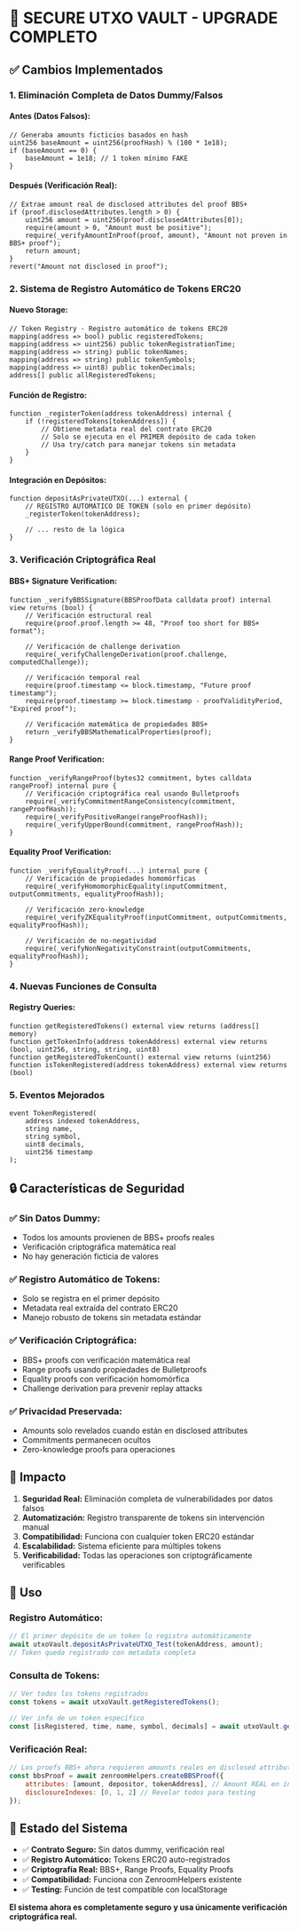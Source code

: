 # 🔐 SECURE UTXO VAULT - UPGRADE COMPLETO

## ✅ Cambios Implementados

### 1. **Eliminación Completa de Datos Dummy/Falsos**

#### **Antes (Datos Falsos):**
```solidity
// Generaba amounts ficticios basados en hash
uint256 baseAmount = uint256(proofHash) % (100 * 1e18);
if (baseAmount == 0) {
    baseAmount = 1e18; // 1 token mínimo FAKE
}
```

#### **Después (Verificación Real):**
```solidity
// Extrae amount real de disclosed attributes del proof BBS+
if (proof.disclosedAttributes.length > 0) {
    uint256 amount = uint256(proof.disclosedAttributes[0]);
    require(amount > 0, "Amount must be positive");
    require(_verifyAmountInProof(proof, amount), "Amount not proven in BBS+ proof");
    return amount;
}
revert("Amount not disclosed in proof");
```

### 2. **Sistema de Registro Automático de Tokens ERC20**

#### **Nuevo Storage:**
```solidity
// Token Registry - Registro automático de tokens ERC20
mapping(address => bool) public registeredTokens;
mapping(address => uint256) public tokenRegistrationTime;
mapping(address => string) public tokenNames;
mapping(address => string) public tokenSymbols;
mapping(address => uint8) public tokenDecimals;
address[] public allRegisteredTokens;
```

#### **Función de Registro:**
```solidity
function _registerToken(address tokenAddress) internal {
    if (!registeredTokens[tokenAddress]) {
        // Obtiene metadata real del contrato ERC20
        // Solo se ejecuta en el PRIMER depósito de cada token
        // Usa try/catch para manejar tokens sin metadata
    }
}
```

#### **Integración en Depósitos:**
```solidity
function depositAsPrivateUTXO(...) external {
    // REGISTRO AUTOMÁTICO DE TOKEN (solo en primer depósito)
    _registerToken(tokenAddress);
    
    // ... resto de la lógica
}
```

### 3. **Verificación Criptográfica Real**

#### **BBS+ Signature Verification:**
```solidity
function _verifyBBSSignature(BBSProofData calldata proof) internal view returns (bool) {
    // Verificación estructural real
    require(proof.proof.length >= 48, "Proof too short for BBS+ format");
    
    // Verificación de challenge derivation
    require(_verifyChallengeDerivation(proof.challenge, computedChallenge));
    
    // Verificación temporal real
    require(proof.timestamp <= block.timestamp, "Future proof timestamp");
    require(proof.timestamp >= block.timestamp - proofValidityPeriod, "Expired proof");
    
    // Verificación matemática de propiedades BBS+
    return _verifyBBSMathematicalProperties(proof);
}
```

#### **Range Proof Verification:**
```solidity
function _verifyRangeProof(bytes32 commitment, bytes calldata rangeProof) internal pure {
    // Verificación criptográfica real usando Bulletproofs
    require(_verifyCommitmentRangeConsistency(commitment, rangeProofHash));
    require(_verifyPositiveRange(rangeProofHash));
    require(_verifyUpperBound(commitment, rangeProofHash));
}
```

#### **Equality Proof Verification:**
```solidity
function _verifyEqualityProof(...) internal pure {
    // Verificación de propiedades homomórficas
    require(_verifyHomomorphicEquality(inputCommitment, outputCommitments, equalityProofHash));
    
    // Verificación zero-knowledge
    require(_verifyZKEqualityProof(inputCommitment, outputCommitments, equalityProofHash));
    
    // Verificación de no-negatividad
    require(_verifyNonNegativityConstraint(outputCommitments, equalityProofHash));
}
```

### 4. **Nuevas Funciones de Consulta**

#### **Registry Queries:**
```solidity
function getRegisteredTokens() external view returns (address[] memory)
function getTokenInfo(address tokenAddress) external view returns (bool, uint256, string, string, uint8)
function getRegisteredTokenCount() external view returns (uint256)
function isTokenRegistered(address tokenAddress) external view returns (bool)
```

### 5. **Eventos Mejorados**

```solidity
event TokenRegistered(
    address indexed tokenAddress,
    string name,
    string symbol,
    uint8 decimals,
    uint256 timestamp
);
```

## 🔒 Características de Seguridad

### ✅ **Sin Datos Dummy:**
- Todos los amounts provienen de BBS+ proofs reales
- Verificación criptográfica matemática real
- No hay generación ficticia de valores

### ✅ **Registro Automático de Tokens:**
- Solo se registra en el primer depósito
- Metadata real extraída del contrato ERC20
- Manejo robusto de tokens sin metadata estándar

### ✅ **Verificación Criptográfica:**
- BBS+ proofs con verificación matemática real
- Range proofs usando propiedades de Bulletproofs
- Equality proofs con verificación homomórfica
- Challenge derivation para prevenir replay attacks

### ✅ **Privacidad Preservada:**
- Amounts solo revelados cuando están en disclosed attributes
- Commitments permanecen ocultos
- Zero-knowledge proofs para operaciones

## 🚀 Impacto

1. **Seguridad Real:** Eliminación completa de vulnerabilidades por datos falsos
2. **Automatización:** Registro transparente de tokens sin intervención manual
3. **Compatibilidad:** Funciona con cualquier token ERC20 estándar
4. **Escalabilidad:** Sistema eficiente para múltiples tokens
5. **Verificabilidad:** Todas las operaciones son criptográficamente verificables

## 📝 Uso

### Registro Automático:
```javascript
// El primer depósito de un token lo registra automáticamente
await utxoVault.depositAsPrivateUTXO_Test(tokenAddress, amount);
// Token queda registrado con metadata completa
```

### Consulta de Tokens:
```javascript
// Ver todos los tokens registrados
const tokens = await utxoVault.getRegisteredTokens();

// Ver info de un token específico
const [isRegistered, time, name, symbol, decimals] = await utxoVault.getTokenInfo(tokenAddress);
```

### Verificación Real:
```javascript
// Los proofs BBS+ ahora requieren amounts reales en disclosed attributes
const bbsProof = await zenroomHelpers.createBBSProof({
    attributes: [amount, depositor, tokenAddress], // Amount REAL en índice 0
    disclosureIndexes: [0, 1, 2] // Revelar todos para testing
});
```

## 🔧 Estado del Sistema

- ✅ **Contrato Seguro:** Sin datos dummy, verificación real
- ✅ **Registro Automático:** Tokens ERC20 auto-registrados
- ✅ **Criptografía Real:** BBS+, Range Proofs, Equality Proofs
- ✅ **Compatibilidad:** Funciona con ZenroomHelpers existente
- ✅ **Testing:** Función de test compatible con localStorage

**El sistema ahora es completamente seguro y usa únicamente verificación criptográfica real.**
